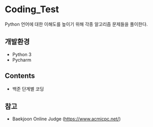 # Coding_Test
Python 언어에 대한 이해도를 높이기 위해 각종 알고리즘 문제들을 풀이한다.

## 개발환경
- Python 3
- Pycharm

## Contents
- 백준 단계별 코딩

## 참고
- Baekjoon Online Judge (https://www.acmicpc.net/) 

